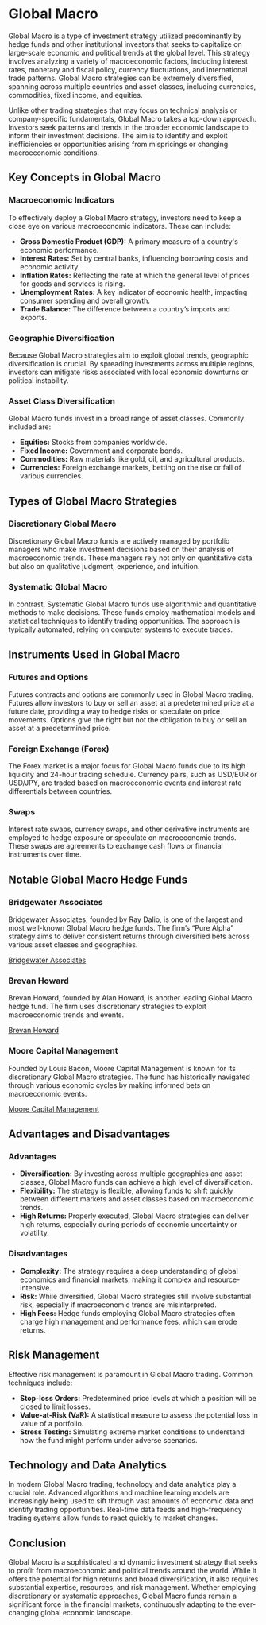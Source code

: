 # Global Macro

Global Macro is a type of investment strategy utilized predominantly by hedge funds and other institutional investors that seeks to capitalize on large-scale economic and political trends at the global level. This strategy involves analyzing a variety of macroeconomic factors, including interest rates, monetary and fiscal policy, currency fluctuations, and international trade patterns. Global Macro strategies can be extremely diversified, spanning across multiple countries and asset classes, including currencies, commodities, fixed income, and equities.

Unlike other trading strategies that may focus on technical analysis or company-specific fundamentals, Global Macro takes a top-down approach. Investors seek patterns and trends in the broader economic landscape to inform their investment decisions. The aim is to identify and exploit inefficiencies or opportunities arising from mispricings or changing macroeconomic conditions.

## Key Concepts in Global Macro

### Macroeconomic Indicators
To effectively deploy a Global Macro strategy, investors need to keep a close eye on various macroeconomic indicators. These can include:
- **Gross Domestic Product (GDP):** A primary measure of a country's economic performance.
- **Interest Rates:** Set by central banks, influencing borrowing costs and economic activity.
- **Inflation Rates:** Reflecting the rate at which the general level of prices for goods and services is rising.
- **Unemployment Rates:** A key indicator of economic health, impacting consumer spending and overall growth.
- **Trade Balance:** The difference between a country’s imports and exports.

### Geographic Diversification
Because Global Macro strategies aim to exploit global trends, geographic diversification is crucial. By spreading investments across multiple regions, investors can mitigate risks associated with local economic downturns or political instability.

### Asset Class Diversification
Global Macro funds invest in a broad range of asset classes. Commonly included are:
- **Equities:** Stocks from companies worldwide.
- **Fixed Income:** Government and corporate bonds.
- **Commodities:** Raw materials like gold, oil, and agricultural products.
- **Currencies:** Foreign exchange markets, betting on the rise or fall of various currencies.

## Types of Global Macro Strategies

### Discretionary Global Macro
Discretionary Global Macro funds are actively managed by portfolio managers who make investment decisions based on their analysis of macroeconomic trends. These managers rely not only on quantitative data but also on qualitative judgment, experience, and intuition.

### Systematic Global Macro
In contrast, Systematic Global Macro funds use algorithmic and quantitative methods to make decisions. These funds employ mathematical models and statistical techniques to identify trading opportunities. The approach is typically automated, relying on computer systems to execute trades.

## Instruments Used in Global Macro

### Futures and Options
Futures contracts and options are commonly used in Global Macro trading. Futures allow investors to buy or sell an asset at a predetermined price at a future date, providing a way to hedge risks or speculate on price movements. Options give the right but not the obligation to buy or sell an asset at a predetermined price.

### Foreign Exchange (Forex)
The Forex market is a major focus for Global Macro funds due to its high liquidity and 24-hour trading schedule. Currency pairs, such as USD/EUR or USD/JPY, are traded based on macroeconomic events and interest rate differentials between countries.

### Swaps
Interest rate swaps, currency swaps, and other derivative instruments are employed to hedge exposure or speculate on macroeconomic trends. These swaps are agreements to exchange cash flows or financial instruments over time.

## Notable Global Macro Hedge Funds

### Bridgewater Associates
Bridgewater Associates, founded by Ray Dalio, is one of the largest and most well-known Global Macro hedge funds. The firm’s “Pure Alpha” strategy aims to deliver consistent returns through diversified bets across various asset classes and geographies.

[Bridgewater Associates](https://www.bwater.com/)

### Brevan Howard
Brevan Howard, founded by Alan Howard, is another leading Global Macro hedge fund. The firm uses discretionary strategies to exploit macroeconomic trends and events.

[Brevan Howard](https://www.brevanhoward.com/)

### Moore Capital Management
Founded by Louis Bacon, Moore Capital Management is known for its discretionary Global Macro strategies. The fund has historically navigated through various economic cycles by making informed bets on macroeconomic events.

[Moore Capital Management](https://www.mcm.com/)

## Advantages and Disadvantages

### Advantages
- **Diversification:** By investing across multiple geographies and asset classes, Global Macro funds can achieve a high level of diversification.
- **Flexibility:** The strategy is flexible, allowing funds to shift quickly between different markets and asset classes based on macroeconomic trends.
- **High Returns:** Properly executed, Global Macro strategies can deliver high returns, especially during periods of economic uncertainty or volatility.

### Disadvantages
- **Complexity:** The strategy requires a deep understanding of global economics and financial markets, making it complex and resource-intensive.
- **Risk:** While diversified, Global Macro strategies still involve substantial risk, especially if macroeconomic trends are misinterpreted.
- **High Fees:** Hedge funds employing Global Macro strategies often charge high management and performance fees, which can erode returns.

## Risk Management

Effective risk management is paramount in Global Macro trading. Common techniques include:
- **Stop-loss Orders:** Predetermined price levels at which a position will be closed to limit losses.
- **Value-at-Risk (VaR):** A statistical measure to assess the potential loss in value of a portfolio.
- **Stress Testing:** Simulating extreme market conditions to understand how the fund might perform under adverse scenarios.

## Technology and Data Analytics

In modern Global Macro trading, technology and data analytics play a crucial role. Advanced algorithms and machine learning models are increasingly being used to sift through vast amounts of economic data and identify trading opportunities. Real-time data feeds and high-frequency trading systems allow funds to react quickly to market changes.

## Conclusion

Global Macro is a sophisticated and dynamic investment strategy that seeks to profit from macroeconomic and political trends around the world. While it offers the potential for high returns and broad diversification, it also requires substantial expertise, resources, and risk management. Whether employing discretionary or systematic approaches, Global Macro funds remain a significant force in the financial markets, continuously adapting to the ever-changing global economic landscape.